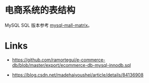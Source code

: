# 电商系统的表结构

MySQL SQL 版本参考 [mysql-mall-matrix](https://github.com/wx-chevalier/Backend-Boilerplates/blob/master/db/mysql/mysql-mall-matrix)。

# Links

- https://github.com/ramortegui/e-commerce-db/blob/master/export/ecommerce-db-mysql-innodb.sql

- https://blog.csdn.net/madehaiyoushei/article/details/84136908
